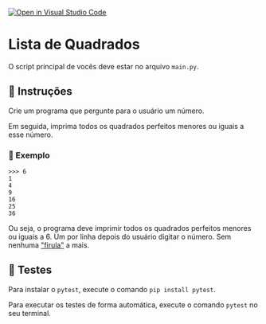 [![Open in Visual Studio Code](https://classroom.github.com/assets/open-in-vscode-718a45dd9cf7e7f842a935f5ebbe5719a5e09af4491e668f4dbf3b35d5cca122.svg)](https://classroom.github.com/online_ide?assignment_repo_id=10928715&assignment_repo_type=AssignmentRepo)
# Lista de Quadrados

O script principal de vocês deve estar no arquivo `main.py`.

## 📝 Instruções

Crie um programa que pergunte para o usuário um número.

Em seguida, imprima todos os quadrados perfeitos menores ou iguais a esse número.

### 📝 Exemplo

```
>>> 6
1
4
9
16
25
36
```

Ou seja, o programa deve imprimir todos os quadrados perfeitos menores ou iguais a 6.
Um por linha depois do usuário digitar o número.
Sem nenhuma ["firula"](https://www.dicio.com.br/firula/) a mais.

## 🧪 Testes

Para instalar o `pytest`, execute o comando `pip install pytest`.

Para executar os testes de forma automática, execute o comando `pytest` no seu terminal.

